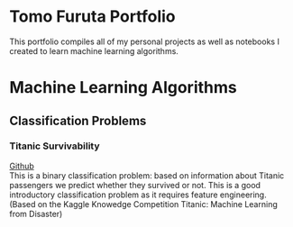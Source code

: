 # Tomo Furuta Portfolio 
This portfolio compiles all of my personal projects as well as notebooks I created to learn machine learning algorithms.

# Machine Learning Algorithms
## Classification Problems
### Titanic Survivability
[Github](https://github.com/tomofuruta/tomofuruta.github.io/blob/92ccad383094d6cc6ef313d11be0529b3717319f/Notebook/titanic-classification.ipynb) \
This is a binary classification problem: based on information about Titanic passengers we predict whether they survived or not. This is a good introductory classification problem as it requires feature engineering. (Based on the Kaggle Knowedge Competition Titanic: Machine Learning from Disaster)
